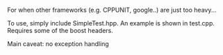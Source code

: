 For when other frameworks (e.g. CPPUNIT, google..) are just too heavy...

To use, simply include SimpleTest.hpp. An example is shown in test.cpp.
Requires some of the boost headers.

Main caveat: no exception handling